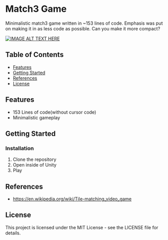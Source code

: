 ﻿# Match3 Game

Minimalistic match3 game written in ~153 lines of code. Emphasis was put on making it in as less code as possible.
Can you make it more compact?

[![IMAGE ALT TEXT HERE](https://img.youtube.com/vi/EOPs4NMTqRk/0.jpg)](https://www.youtube.com/watch?v=EOPs4NMTqRk)

## Table of Contents
- [Features](#features)
- [Getting Started](#getting-started)
- [References](#references)
- [License](#license)

## Features
* 153 Lines of code(without cursor code)
* Minimalistic gameplay

## Getting Started

### Installation

1. Clone the repository
2. Open inside of Unity
3. Play

## References

- https://en.wikipedia.org/wiki/Tile-matching_video_game

## License

This project is licensed under the MIT License - see the LICENSE file for details.